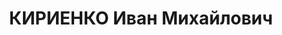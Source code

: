 ---
title: КИРИЕНКО Иван Михайлович
description: народився 1895 у м. Мелітополь Мелітопольського пов. Таврійської губ.
  Українець, з робітників, освіта неповна середня, член ВКП(б) з 1917 р. Проживав
  у Харкові. Директор заводу ім. Шевченка. Заарештований _17.08.1937_ р. як член антирад.
  терористичної організації правих (статті 54-7, 54-8, 54-11 КК УРСР) і військовою
  колегією Верховного Суду СРСР _05.12.1937_ р. (статті 54-8, 54-11 КК УРСР) засуджений
  до розстрілу з конфіскацією майна. Розстріляний _06.12.1937_ р. у Харкові. Реабілітований
  _28.09.1957_ р.
---